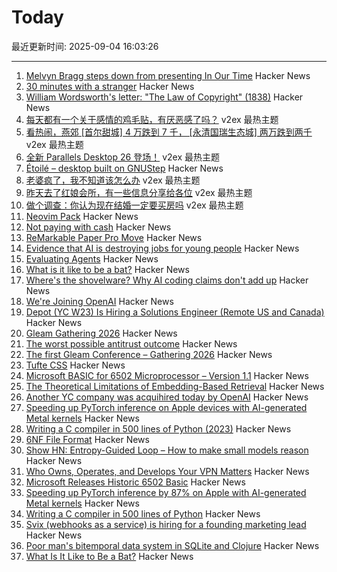 # Today

最近更新时间: 2025-09-04 16:03:26

--- 
1. [Melvyn Bragg steps down from presenting In Our Time](https://www.bbc.co.uk/mediacentre/2025/melvyn-bragg-decides-to-step-down-from-presenting-in-our-time/) Hacker News
2. [30 minutes with a stranger](https://pudding.cool/2025/06/hello-stranger/) Hacker News
3. [William Wordsworth's letter: "The Law of Copyright" (1838)](https://gutenberg.org/cache/epub/76806/pg76806-images.html) Hacker News
4. [每天都有一个关于感情的鸡毛贴，有厌恶感了吗？](https://www.v2ex.com/t/1156993) v2ex 最热主题
5. [看热闹，燕郊 [首尔甜城] 4 万跌到 7 千， [永清国瑞生态城] 两万跌到两千](https://www.v2ex.com/t/1156975) v2ex 最热主题
6. [全新 Parallels Desktop 26 登场！](https://www.v2ex.com/t/1156958) v2ex 最热主题
7. [Étoilé – desktop built on GNUStep](http://etoileos.com/) Hacker News
8. [老婆疯了，我不知道该怎么办](https://www.v2ex.com/t/1156983) v2ex 最热主题
9. [昨天去了红娘会所，有一些信息分享给各位](https://www.v2ex.com/t/1156960) v2ex 最热主题
10. [做个调查：你认为现在结婚一定要买房吗](https://www.v2ex.com/t/1156950) v2ex 最热主题
11. [Neovim Pack](https://neovim.io/doc/user/pack.html#vim.pack) Hacker News
12. [Not paying with cash](https://rubenerd.com/not-paying-with-cash/) Hacker News
13. [ReMarkable Paper Pro Move](https://remarkable.com/products/remarkable-paper/pro-move) Hacker News
14. [Evidence that AI is destroying jobs for young people](https://www.derekthompson.org/p/the-evidence-that-ai-is-destroying) Hacker News
15. [Evaluating Agents](https://aunhumano.com/index.php/2025/09/03/on-evaluating-agents/) Hacker News
16. [What is it like to be a bat?](https://en.wikipedia.org/wiki/What_Is_It_Like_to_Be_a_Bat%3F) Hacker News
17. [Where's the shovelware? Why AI coding claims don't add up](https://mikelovesrobots.substack.com/p/wheres-the-shovelware-why-ai-coding) Hacker News
18. [We're Joining OpenAI](https://www.alexcodes.app/blog/alex-team-joins-openai) Hacker News
19. [Depot (YC W23) Is Hiring a Solutions Engineer (Remote US and Canada)](https://www.ycombinator.com/companies/depot/jobs/U54HGtn-solutions-engineer) Hacker News
20. [Gleam Gathering 2026](https://gleamgathering.com/) Hacker News
21. [The worst possible antitrust outcome](https://pluralistic.net/2025/09/03/unpunishing-process/) Hacker News
22. [The first Gleam Conference – Gathering 2026](https://gleamgathering.com/) Hacker News
23. [Tufte CSS](https://edwardtufte.github.io/tufte-css/) Hacker News
24. [Microsoft BASIC for 6502 Microprocessor – Version 1.1](https://github.com/microsoft/BASIC-M6502) Hacker News
25. [The Theoretical Limitations of Embedding-Based Retrieval](https://www.alphaxiv.org/abs/2508.21038v1) Hacker News
26. [Another YC company was acquihired today by OpenAI](https://www.alexcodes.app/blog/alex-team-joins-openai) Hacker News
27. [Speeding up PyTorch inference on Apple devices with AI-generated Metal kernels](https://gimletlabs.ai/blog/ai-generated-metal-kernels) Hacker News
28. [Writing a C compiler in 500 lines of Python (2023)](https://vgel.me/posts/c500/) Hacker News
29. [6NF File Format](https://habr.com/en/articles/942516/) Hacker News
30. [Show HN: Entropy-Guided Loop – How to make small models reason](https://github.com/monostate/weave-logprobs-reasoning-loop) Hacker News
31. [Who Owns, Operates, and Develops Your VPN Matters](https://www.opentech.fund/news/who-owns-operates-and-develops-your-vpn-matters-an-analysis-of-transparency-vs-anonymity-in-the-vpn-ecosystem-and-implications-for-users/) Hacker News
32. [Microsoft Releases Historic 6502 Basic](https://github.com/microsoft/BASIC-M6502) Hacker News
33. [Speeding up PyTorch inference by 87% on Apple with AI-generated Metal kernels](https://gimletlabs.ai/blog/ai-generated-metal-kernels) Hacker News
34. [Writing a C compiler in 500 lines of Python](https://vgel.me/posts/c500/) Hacker News
35. [Svix (webhooks as a service) is hiring for a founding marketing lead](https://www.svix.com/careers/?ashby_jid=ca9d34d5-94c9-4729-836a-423725ee8b22) Hacker News
36. [Poor man's bitemporal data system in SQLite and Clojure](https://www.evalapply.org/posts/poor-mans-time-oriented-data-system/index.html) Hacker News
37. [What Is It Like to Be a Bat?](https://en.wikipedia.org/wiki/What_Is_It_Like_to_Be_a_Bat%3F) Hacker News
